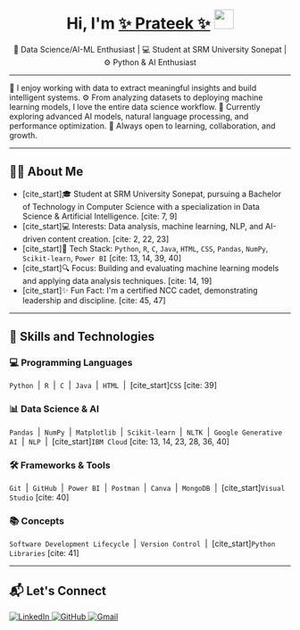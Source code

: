 <h1 align="center">Hi, I'm <a href="https://github.com/Prateeksingh84" target="_blank">
✨ Prateek ✨</a> <img src="https://media.giphy.com/media/hvRJCLFzcasrR4ia7z/giphy.gif" width="35"></h1>

<p align="center">
🌱 Data Science/AI-ML Enthusiast | 💻 Student at SRM University Sonepat | ⚙️ Python & AI Enthusiast
</p>

---

🧠 I enjoy working with data to extract meaningful insights and build intelligent systems.
⚙️ From analyzing datasets to deploying machine learning models, I love the entire data science workflow.
🚀 Currently exploring advanced AI models, natural language processing, and performance optimization.
🤝 Always open to learning, collaboration, and growth.

---

## 🙋‍♂️ About Me

- [cite_start]🎓 Student at SRM University Sonepat, pursuing a Bachelor of Technology in Computer Science with a specialization in Data Science & Artificial Intelligence. [cite: 7, 9]
- [cite_start]💻 Interests: Data analysis, machine learning, NLP, and AI-driven content creation. [cite: 2, 22, 23]
- [cite_start]🧰 Tech Stack: `Python`, `R`, `C`, `Java`, `HTML`, `CSS`, `Pandas`, `NumPy`, `Scikit-learn`, `Power BI` [cite: 13, 14, 39, 40]
- [cite_start]🔍 Focus: Building and evaluating machine learning models and applying data analysis techniques. [cite: 14, 19]
- [cite_start]✨ Fun Fact: I'm a certified NCC cadet, demonstrating leadership and discipline. [cite: 45, 47]

---

## 🚀 Skills and Technologies

### 💻 Programming Languages
`Python` &nbsp;|&nbsp; `R` &nbsp;|&nbsp; `C` &nbsp;|&nbsp; `Java` &nbsp;|&nbsp; `HTML` &nbsp;|&nbsp; [cite_start]`CSS` [cite: 39]

### 📊 Data Science & AI
`Pandas` &nbsp;|&nbsp; `NumPy` &nbsp;|&nbsp; `Matplotlib` &nbsp;|&nbsp; `Scikit-learn` &nbsp;|&nbsp; `NLTK` &nbsp;|&nbsp; `Google Generative AI` &nbsp;|&nbsp; `NLP` &nbsp;|&nbsp; [cite_start]`IBM Cloud` [cite: 13, 14, 23, 28, 36, 40]

### 🛠️ Frameworks & Tools
`Git` &nbsp;|&nbsp; `GitHub` &nbsp;|&nbsp; `Power BI` &nbsp;|&nbsp; `Postman` &nbsp;|&nbsp; `Canva` &nbsp;|&nbsp; `MongoDB` &nbsp;|&nbsp; [cite_start]`Visual Studio` [cite: 40]

### 📚 Concepts
`Software Development Lifecycle` &nbsp;|&nbsp; `Version Control` &nbsp;|&nbsp; [cite_start]`Python Libraries` [cite: 41]

---

## 📬 Let's Connect

<p align="left">
  <a href="https://www.linkedin.com/in/prateek-singh-109473188/" target="_blank">
    <img src="https://img.shields.io/badge/LinkedIn-0077B5?style=for-the-badge&logo=linkedin&logoColor=white" alt="LinkedIn"/>
  </a>
  <a href="https://github.com/Prateeksingh84" target="_blank">
    <img src="https://img.shields.io/badge/GitHub-100000?style=for-the-badge&logo=github&logoColor=white" alt="GitHub"/>
  </a>
  <a href="mailto:prathamgsingh@gmail.com" target="_blank">
    <img src="https://img.shields.io/badge/Gmail-D14836?style=for-the-badge&logo=gmail&logoColor=white" alt="Gmail"/>
  </a>
</p>
